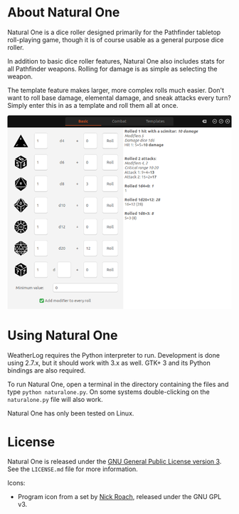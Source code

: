 # About Natural One

Natural One is a dice roller designed primarily for the Pathfinder tabletop roll-playing game, though
it is of course usable as a general purpose dice roller.

In addition to basic dice roller features, Natural One also includes stats for all Pathfinder weapons. 
Rolling for damage is as simple as selecting the weapon.

The template feature makes larger, more complex rolls much easier. Don't want to roll base damage,
elemental damage, and sneak attacks every turn? Simply enter this in as a template and roll them all
at once. 


![Screenshot](resources/readme_images/readme_main.png "Screenshot")

# Using Natural One

WeatherLog requires the Python interpreter to run. Development is done using 2.7.x, but it should work
with 3.x as well. GTK+ 3 and its Python bindings are also required. 

To run Natural One, open a terminal in the directory containing the files and type `python naturalone.py`.
On some systems double-clicking on the `naturalone.py` file will also work.

Natural One has only been tested on Linux.

# License

Natural One is released under the [GNU General Public License version 3](https://www.gnu.org/licenses/gpl-3.0.txt).
See the `LICENSE.md` file for more information.

Icons:
* Program icon from a set by [Nick Roach](https://www.iconfinder.com/iconsets/circle-icons-1), released
under the GNU GPL v3.